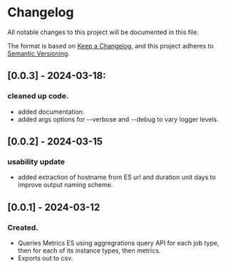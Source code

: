 # Changelog

All notable changes to this project will be documented in this file. 

The format is based on [Keep a Changelog](https://keepachangelog.com/en/1.0.0/),
and this project adheres to [Semantic Versioning](https://semver.org/spec/v2.0.0.html).

## [0.0.3] - 2024-03-18: 

### cleaned up code.
- added documentation.
- added args options for --verbose and --debug to vary logger levels.

## [0.0.2] - 2024-03-15
### usability update
- added extraction of hostname from ES url and duration unit days to improve output naming scheme.

## [0.0.1] - 2024-03-12

### Created.
- Queries Metrics ES using aggregrations query API for each job type, then for each of its instance types, then metrics.
- Exports out to csv. 

